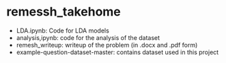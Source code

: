 # remessh_takehome

- LDA.ipynb: Code for LDA models
- analysis,ipynb: code for the analysis of the dataset
- remesh_writeup: writeup of the problem (in .docx and .pdf form)
- example-question-dataset-master: contains dataset used in this project
